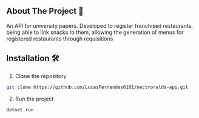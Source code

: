 ## About The Project 📝

An API for university papers. Developed to register franchised restaurants, being able to link snacks to them, allowing the generation of menus for registered restaurants through requisitions

## Installation 🛠️

1. Clone the repository
```sh
git clone https://github.com/LucasFernandes0101/nectronalds-api.git
```
2. Run the project
```sh
dotnet run

```
